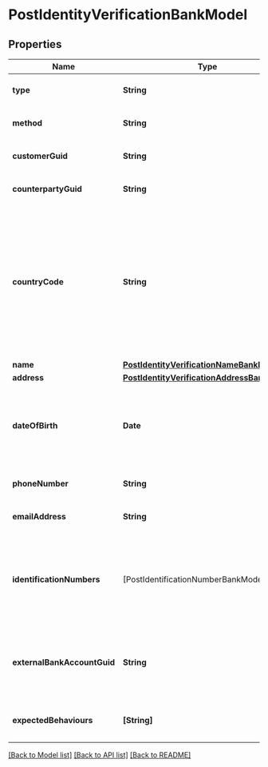 # PostIdentityVerificationBankModel

## Properties
Name | Type | Description | Notes
------------ | ------------- | ------------- | -------------
**type** | **String** | The type of identity verification. | 
**method** | **String** | The identity verification method. | 
**customerGuid** | **String** | The customer&#39;s identifier. | [optional] 
**counterpartyGuid** | **String** | The counterparty&#39;s identifier. | [optional] 
**countryCode** | **String** | The ISO 3166 country 2-Alpha country the customer is being verified in; required when method is set to &#39;id_and_selfie&#39;. If not present, will default to the Bank&#39;s configured country code. | [optional] 
**name** | [**PostIdentityVerificationNameBankModel**](PostIdentityVerificationNameBankModel.md) |  | [optional] 
**address** | [**PostIdentityVerificationAddressBankModel**](PostIdentityVerificationAddressBankModel.md) |  | [optional] 
**dateOfBirth** | **Date** | The customer&#39;s date of birth; required when type is set to &#39;kyc&#39; and method is set to &#39;attested&#39;. | [optional] 
**phoneNumber** | **String** | The customer&#39;s phone number. | [optional] 
**emailAddress** | **String** | The customer&#39;s email address. | [optional] 
**identificationNumbers** | [PostIdentificationNumberBankModel] | The customer&#39;s identification numbers; required when type is set to &#39;kyc&#39; and method is set to &#39;attested&#39;. | [optional] 
**externalBankAccountGuid** | **String** | The external bank account&#39;s identifier. Required for &#39;bank_account&#39; type. | [optional] 
**expectedBehaviours** | **[String]** | The optional expected behaviour to simulate. | [optional] 

[[Back to Model list]](../README.md#documentation-for-models) [[Back to API list]](../README.md#documentation-for-api-endpoints) [[Back to README]](../README.md)


